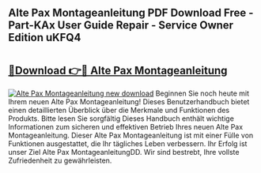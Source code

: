 ## Alte Pax Montageanleitung PDF Download Free - Part-KAx User Guide Repair - Service Owner Edition uKFQ4

# <h2><a href="http://df6ibg.blite.top/?on=Alte+Pax+Montageanleitung">🔗Download 👉🔴 Alte Pax Montageanleitung</a></h2>

[![Alte Pax Montageanleitung new download](https://i.imgur.com/lujVjoI.png)](http://df6ibg.blite.top/?on=Alte+Pax+Montageanleitung)
Beginnen Sie noch heute mit Ihrem neuen Alte Pax Montageanleitung! Dieses Benutzerhandbuch bietet einen detaillierten Überblick über die Merkmale und Funktionen des Produkts. Bitte lesen Sie sorgfältig Dieses Handbuch enthält wichtige Informationen zum sicheren und effektiven Betrieb Ihres neuen Alte Pax Montageanleitung. Dieser Alte Pax Montageanleitung ist mit einer Fülle von Funktionen ausgestattet, die Ihr tägliches Leben verbessern. Ihr Erfolg ist unser Ziel Alte Pax MontageanleitungDD. Wir sind bestrebt, Ihre vollste Zufriedenheit zu gewährleisten.
